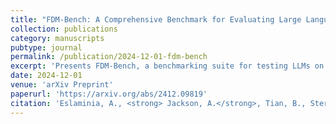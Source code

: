 ```yaml
---
title: "FDM-Bench: A Comprehensive Benchmark for Evaluating Large Language Models in Additive Manufacturing Tasks"
collection: publications
category: manuscripts
pubtype: journal
permalink: /publication/2024-12-01-fdm-bench
excerpt: 'Presents FDM-Bench, a benchmarking suite for testing LLMs on tasks relevant to FDM-based additive manufacturing.'
date: 2024-12-01
venue: 'arXiv Preprint'
paperurl: 'https://arxiv.org/abs/2412.09819'
citation: 'Eslaminia, A., <strong> Jackson, A.</strong>, Tian, B., Stern, A., Gordon, H., Malhotra, R., Nahrstedt, K., & Shao, C. (2024). "FDM-Bench: A Comprehensive Benchmark for Evaluating Large Language Models in Additive Manufacturing Tasks." <i>arXiv Preprint</i>, arXiv:2412.09819.'
---
```

